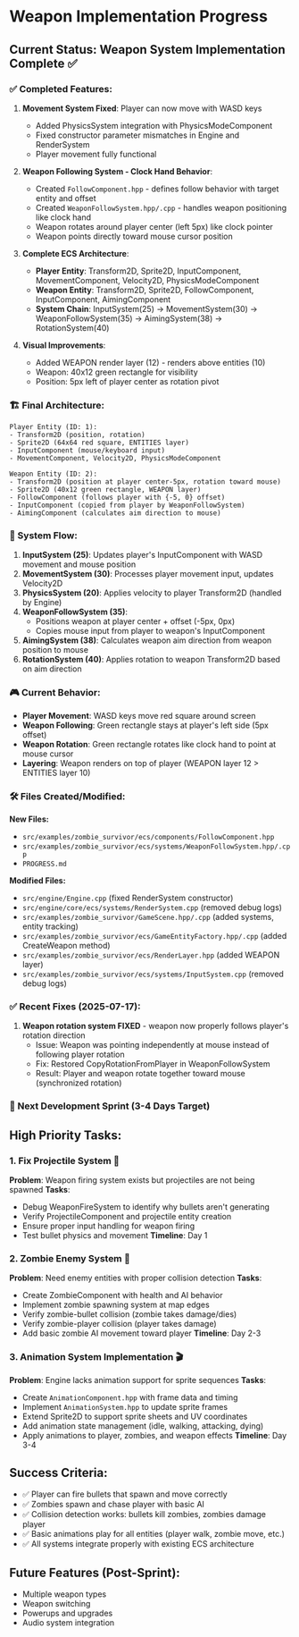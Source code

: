 # Weapon Implementation Progress

## Current Status: Weapon System Implementation Complete ✅

### ✅ Completed Features:
1. **Movement System Fixed**: Player can now move with WASD keys
   - Added PhysicsSystem integration with PhysicsModeComponent
   - Fixed constructor parameter mismatches in Engine and RenderSystem
   - Player movement fully functional

2. **Weapon Following System - Clock Hand Behavior**: 
   - Created `FollowComponent.hpp` - defines follow behavior with target entity and offset
   - Created `WeaponFollowSystem.hpp/.cpp` - handles weapon positioning like clock hand
   - Weapon rotates around player center (left 5px) like clock pointer
   - Weapon points directly toward mouse cursor position

3. **Complete ECS Architecture**:
   - **Player Entity**: Transform2D, Sprite2D, InputComponent, MovementComponent, Velocity2D, PhysicsModeComponent
   - **Weapon Entity**: Transform2D, Sprite2D, FollowComponent, InputComponent, AimingComponent
   - **System Chain**: InputSystem(25) → MovementSystem(30) → WeaponFollowSystem(35) → AimingSystem(38) → RotationSystem(40)

4. **Visual Improvements**:
   - Added WEAPON render layer (12) - renders above entities (10)
   - Weapon: 40x12 green rectangle for visibility
   - Position: 5px left of player center as rotation pivot

### 🏗️ Final Architecture:
```
Player Entity (ID: 1):
- Transform2D (position, rotation)
- Sprite2D (64x64 red square, ENTITIES layer)
- InputComponent (mouse/keyboard input)
- MovementComponent, Velocity2D, PhysicsModeComponent

Weapon Entity (ID: 2):
- Transform2D (position at player center-5px, rotation toward mouse)
- Sprite2D (40x12 green rectangle, WEAPON layer)
- FollowComponent (follows player with {-5, 0} offset)
- InputComponent (copied from player by WeaponFollowSystem)
- AimingComponent (calculates aim direction to mouse)
```

### 🔗 System Flow:
1. **InputSystem (25)**: Updates player's InputComponent with WASD movement and mouse position
2. **MovementSystem (30)**: Processes player movement input, updates Velocity2D
3. **PhysicsSystem (20)**: Applies velocity to player Transform2D (handled by Engine)
4. **WeaponFollowSystem (35)**: 
   - Positions weapon at player center + offset (-5px, 0px)
   - Copies mouse input from player to weapon's InputComponent
5. **AimingSystem (38)**: Calculates weapon aim direction from weapon position to mouse
6. **RotationSystem (40)**: Applies rotation to weapon Transform2D based on aim direction

### 🎮 Current Behavior:
- **Player Movement**: WASD keys move red square around screen
- **Weapon Following**: Green rectangle stays at player's left side (5px offset)
- **Weapon Rotation**: Green rectangle rotates like clock hand to point at mouse cursor
- **Layering**: Weapon renders on top of player (WEAPON layer 12 > ENTITIES layer 10)

### 🛠️ Files Created/Modified:
**New Files:**
- `src/examples/zombie_survivor/ecs/components/FollowComponent.hpp`
- `src/examples/zombie_survivor/ecs/systems/WeaponFollowSystem.hpp/.cpp`
- `PROGRESS.md`

**Modified Files:**
- `src/engine/Engine.cpp` (fixed RenderSystem constructor)
- `src/engine/core/ecs/systems/RenderSystem.cpp` (removed debug logs)
- `src/examples/zombie_survivor/GameScene.hpp/.cpp` (added systems, entity tracking)
- `src/examples/zombie_survivor/ecs/GameEntityFactory.hpp/.cpp` (added CreateWeapon method)
- `src/examples/zombie_survivor/ecs/RenderLayer.hpp` (added WEAPON layer)
- `src/examples/zombie_survivor/ecs/systems/InputSystem.cpp` (removed debug logs)

### ✅ Recent Fixes (2025-07-17):
1. **Weapon rotation system FIXED** - weapon now properly follows player's rotation direction
   - Issue: Weapon was pointing independently at mouse instead of following player rotation
   - Fix: Restored CopyRotationFromPlayer in WeaponFollowSystem
   - Result: Player and weapon rotate together toward mouse (synchronized rotation)

### 🚀 Next Development Sprint (3-4 Days Target)

## High Priority Tasks:

### 1. **Fix Projectile System** 🔫
**Problem**: Weapon firing system exists but projectiles are not being spawned
**Tasks**:
- Debug WeaponFireSystem to identify why bullets aren't generating
- Verify ProjectileComponent and projectile entity creation
- Ensure proper input handling for weapon firing
- Test bullet physics and movement
**Timeline**: Day 1

### 2. **Zombie Enemy System** 🧟
**Problem**: Need enemy entities with proper collision detection
**Tasks**:
- Create ZombieComponent with health and AI behavior
- Implement zombie spawning system at map edges
- Verify zombie-bullet collision (zombie takes damage/dies)
- Verify zombie-player collision (player takes damage)
- Add basic zombie AI movement toward player
**Timeline**: Day 2-3

### 3. **Animation System Implementation** 🎬
**Problem**: Engine lacks animation support for sprite sequences
**Tasks**:
- Create `AnimationComponent.hpp` with frame data and timing
- Implement `AnimationSystem.hpp` to update sprite frames
- Extend Sprite2D to support sprite sheets and UV coordinates
- Add animation state management (idle, walking, attacking, dying)
- Apply animations to player, zombies, and weapon effects
**Timeline**: Day 3-4

## Success Criteria:
- ✅ Player can fire bullets that spawn and move correctly
- ✅ Zombies spawn and chase player with basic AI
- ✅ Collision detection works: bullets kill zombies, zombies damage player
- ✅ Basic animations play for all entities (player walk, zombie move, etc.)
- ✅ All systems integrate properly with existing ECS architecture

## Future Features (Post-Sprint):
- Multiple weapon types
- Weapon switching
- Powerups and upgrades
- Audio system integration